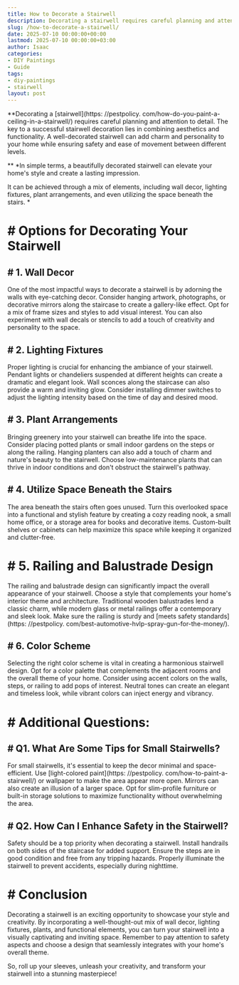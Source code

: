 ```yaml
---
title: How to Decorate a Stairwell
description: Decorating a stairwell requires careful planning and attention to detail. The key to a successful stairwell decoration lies in combining aesthetics and...
slug: /how-to-decorate-a-stairwell/
date: 2025-07-10 00:00:00+00:00
lastmod: 2025-07-10 00:00:00+03:00
author: Isaac
categories:
- DIY Paintings
- Guide
tags:
- diy-paintings
- stairwell
layout: post
---
```


**Decorating a [stairwell](https: //pestpolicy. com/how-do-you-paint-a-ceiling-in-a-stairwell/) requires careful planning and attention to detail. The key to a successful stairwell decoration lies in combining aesthetics and functionality. A well-decorated stairwell can add charm and personality to your home while ensuring safety and ease of movement between different levels.

** *In simple terms, a beautifully decorated stairwell can elevate your home's style and create a lasting impression.

It can be achieved through a mix of elements, including wall decor, lighting fixtures, plant arrangements, and even utilizing the space beneath the stairs. *

# # Options for Decorating Your Stairwell

## # **1. Wall Decor**

One of the most impactful ways to decorate a stairwell is by adorning the walls with eye-catching decor. Consider hanging artwork, photographs, or decorative mirrors along the staircase to create a gallery-like effect. Opt for a mix of frame sizes and styles to add visual interest. You can also experiment with wall decals or stencils to add a touch of creativity and personality to the space.

## # **2. Lighting Fixtures**

Proper lighting is crucial for enhancing the ambiance of your stairwell. Pendant lights or chandeliers suspended at different heights can create a dramatic and elegant look. Wall sconces along the staircase can also provide a warm and inviting glow. Consider installing dimmer switches to adjust the lighting intensity based on the time of day and desired mood.

## # **3. Plant Arrangements**

Bringing greenery into your stairwell can breathe life into the space. Consider placing potted plants or small indoor gardens on the steps or along the railing. Hanging planters can also add a touch of charm and nature's beauty to the stairwell. Choose low-maintenance plants that can thrive in indoor conditions and don't obstruct the stairwell's pathway.

## # **4. Utilize Space Beneath the Stairs**

The area beneath the stairs often goes unused. Turn this overlooked space into a functional and stylish feature by creating a cozy reading nook, a small home office, or a storage area for books and decorative items. Custom-built shelves or cabinets can help maximize this space while keeping it organized and clutter-free.

# # **5. Railing and Balustrade Design**

The railing and balustrade design can significantly impact the overall appearance of your stairwell. Choose a style that complements your home's interior theme and architecture. Traditional wooden balustrades lend a classic charm, while modern glass or metal railings offer a contemporary and sleek look. Make sure the railing is sturdy and [meets safety standards](https: //pestpolicy. com/best-automotive-hvlp-spray-gun-for-the-money/).

## # **6. Color Scheme**

Selecting the right color scheme is vital in creating a harmonious stairwell design. Opt for a color palette that complements the adjacent rooms and the overall theme of your home. Consider using accent colors on the walls, steps, or railing to add pops of interest. Neutral tones can create an elegant and timeless look, while vibrant colors can inject energy and vibrancy.

# # **Additional Questions:**

## # **Q1. What Are Some Tips for Small Stairwells?**

For small stairwells, it's essential to keep the decor minimal and space-efficient. Use [light-colored paint](https: //pestpolicy. com/how-to-paint-a-stairwell/) or wallpaper to make the area appear more open. Mirrors can also create an illusion of a larger space. Opt for slim-profile furniture or built-in storage solutions to maximize functionality without overwhelming the area.

## # **Q2. How Can I Enhance Safety in the Stairwell?**

Safety should be a top priority when decorating a stairwell. Install handrails on both sides of the staircase for added support. Ensure the steps are in good condition and free from any tripping hazards. Properly illuminate the stairwell to prevent accidents, especially during nighttime.

# # **Conclusion**

Decorating a stairwell is an exciting opportunity to showcase your style and creativity. By incorporating a well-thought-out mix of wall decor, lighting fixtures, plants, and functional elements, you can turn your stairwell into a visually captivating and inviting space. Remember to pay attention to safety aspects and choose a design that seamlessly integrates with your home's overall theme.

So, roll up your sleeves, unleash your creativity, and transform your stairwell into a stunning masterpiece!
